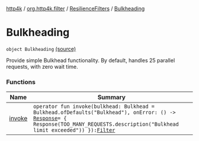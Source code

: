 [http4k](../../../index.md) / [org.http4k.filter](../../index.md) / [ResilienceFilters](../index.md) / [Bulkheading](./index.md)

# Bulkheading

`object Bulkheading` [(source)](https://github.com/http4k/http4k/blob/master/http4k-resilience4j/src/main/kotlin/org/http4k/filter/ResilienceFilters.kt#L88)

Provide simple Bulkhead functionality.
By default, handles 25 parallel requests, with zero wait time.

### Functions

| Name | Summary |
|---|---|
| [invoke](invoke.md) | `operator fun invoke(bulkhead: Bulkhead = Bulkhead.ofDefaults("Bulkhead"), onError: () -> `[`Response`](../../../org.http4k.core/-response/index.md)` = { Response(TOO_MANY_REQUESTS.description("Bulkhead limit exceeded")) }): `[`Filter`](../../../org.http4k.core/-filter/index.md) |
